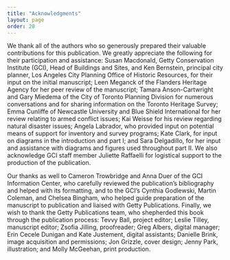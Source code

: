 ```yaml
---
title: "Acknowledgments"
layout: page
order: 20
---
```


We thank all of the authors who so generously prepared their valuable contributions for this publication. We greatly appreciate the following for their participation and assistance: Susan Macdonald, Getty Conservation Institute (GCI), Head of Buildings and Sites, and Ken Bernstein, principal city planner, Los Angeles City Planning Office of Historic Resources, for their input on the initial manuscript; Leen Meganck of the Flanders Heritage Agency for her peer review of the manuscript; Tamara Anson-Cartwright and Gary Miedema of the City of Toronto Planning Division for numerous conversations and for sharing information on the Toronto Heritage Survey; Emma Cunliffe of Newcastle University and Blue Shield International for her review relating to armed conflict issues; Kai Weisse for his review regarding natural disaster issues; Angela Labrador, who provided input on potential means of support for inventory and survey programs; Kate Clark, for input on diagrams in the introduction and part I; and Sara Delgadillo, for her input and assistance with diagrams and figures used throughout part II. We also acknowledge GCI staff member Juliette Raffaelli for logistical support to the production of the publication.

Our thanks as well to Cameron Trowbridge and Anna Duer of the GCI Information Center, who carefully reviewed the publication’s bibliography and helped with its formatting, and to the GCI’s Cynthia Godlewski, Martin Coleman, and Chelsea Bingham, who helped guide preparation of the manuscript to publication and liaised with Getty Publications. Finally, we wish to thank the Getty Publications team, who shepherded this book through the publication process: Tevvy Ball, project editor; Leslie Tilley, manuscript editor; Zsofia Jilling, proofreader; Greg Albers, digital manager; Erin Cecele Dunigan and Kate Justement, digital assistants; Danielle Brink, image acquisition and permissions; Jon Grizzle, cover design; Jenny Park, illustration; and Molly McGeehan, print production.
